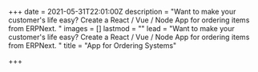 +++
date = 2021-05-31T22:01:00Z
description = "Want to make your customer's life easy? Create a React / Vue / Node App for ordering items from ERPNext. "
images = []
lastmod = ""
lead = "Want to make your customer's life easy? Create a React / Vue / Node App for ordering items from ERPNext. "
title = "App for Ordering Systems"

+++

